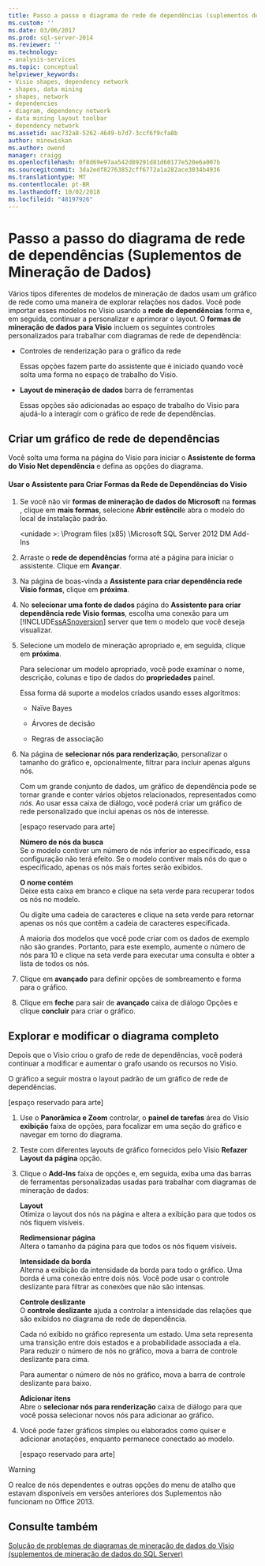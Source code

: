 ```yaml
---
title: Passo a passo o diagrama de rede de dependências (suplementos de mineração de dados) | Microsoft Docs
ms.custom: ''
ms.date: 03/06/2017
ms.prod: sql-server-2014
ms.reviewer: ''
ms.technology:
- analysis-services
ms.topic: conceptual
helpviewer_keywords:
- Visio shapes, dependency network
- shapes, data mining
- shapes, network
- dependencies
- diagram, dependency network
- data mining layout toolbar
- dependency network
ms.assetid: aac732a8-5262-4649-b7d7-3ccf6f9cfa8b
author: minewiskan
ms.author: owend
manager: craigg
ms.openlocfilehash: 0f8d69e97aa542d89291d81d60177e520e6a007b
ms.sourcegitcommit: 3da2edf82763852cff6772a1a282ace3034b4936
ms.translationtype: MT
ms.contentlocale: pt-BR
ms.lasthandoff: 10/02/2018
ms.locfileid: "48197926"
---
```

# <a name="dependency-network-diagram-walkthrough-data-mining-add-ins"></a>Passo a passo do diagrama de rede de dependências (Suplementos de Mineração de Dados)
  Vários tipos diferentes de modelos de mineração de dados usam um gráfico de rede como uma maneira de explorar relações nos dados. Você pode importar esses modelos no Visio usando a **rede de dependências** forma e, em seguida, continuar a personalizar e aprimorar o layout. O **formas de mineração de dados para Visio** incluem os seguintes controles personalizados para trabalhar com diagramas de rede de dependência:  
  
-   Controles de renderização para o gráfico da rede  
  
     Essas opções fazem parte do assistente que é iniciado quando você solta uma forma no espaço de trabalho do Visio.  
  
-   **Layout de mineração de dados** barra de ferramentas  
  
     Essas opções são adicionadas ao espaço de trabalho do Visio para ajudá-lo a interagir com o gráfico de rede de dependências.  
  
## <a name="build-a-dependency-network-graph"></a>Criar um gráfico de rede de dependências  
 Você solta uma forma na página do Visio para iniciar o **Assistente de forma do Visio Net dependência** e defina as opções do diagrama.  
  
#### <a name="use-the-dependency-net-visio-shape-wizard"></a>Usar o Assistente para Criar Formas da Rede de Dependências do Visio  
  
1.  Se você não vir **formas de mineração de dados do Microsoft** na **formas** , clique em **mais formas**, selecione **Abrir estêncil**e abra o modelo do local de instalação padrão.  
  
     \<unidade >: \Program files (x85) \Microsoft SQL Server 2012 DM Add-Ins  
  
2.  Arraste o **rede de dependências** forma até a página para iniciar o assistente. Clique em **Avançar**.  
  
3.  Na página de boas-vinda a **Assistente para criar dependência rede Visio formas**, clique em **próxima**.  
  
4.  No **selecionar uma fonte de dados** página do **Assistente para criar dependência rede Visio formas**, escolha uma conexão para um [!INCLUDE[ssASnoversion](../includes/ssasnoversion-md.md)] server que tem o modelo que você deseja visualizar.  
  
5.  Selecione um modelo de mineração apropriado e, em seguida, clique em **próxima**.  
  
     Para selecionar um modelo apropriado, você pode examinar o nome, descrição, colunas e tipo de dados do **propriedades** painel.  
  
     Essa forma dá suporte a modelos criados usando esses algoritmos:  
  
    -   Naïve Bayes  
  
    -   Árvores de decisão  
  
    -   Regras de associação  
  
6.  Na página de **selecionar nós para renderização**, personalizar o tamanho do gráfico e, opcionalmente, filtrar para incluir apenas alguns nós.  
  
     Com um grande conjunto de dados, um gráfico de dependência pode se tornar grande e conter vários objetos relacionados, representados como *nós*. Ao usar essa caixa de diálogo, você poderá criar um gráfico de rede personalizado que inclui apenas os nós de interesse.  
  
     [espaço reservado para arte]  
  
     **Número de nós da busca**  
     Se o modelo contiver um número de nós inferior ao especificado, essa configuração não terá efeito. Se o modelo contiver mais nós do que o especificado, apenas os nós mais fortes serão exibidos.  
  
     **O nome contém**  
     Deixe esta caixa em branco e clique na seta verde para recuperar todos os nós no modelo.  
  
     Ou digite uma cadeia de caracteres e clique na seta verde para retornar apenas os nós que contêm a cadeia de caracteres especificada.  
  
     A maioria dos modelos que você pode criar com os dados de exemplo não são grandes. Portanto, para este exemplo, aumente o número de nós para 10 e clique na seta verde para executar uma consulta e obter a lista de todos os nós.  
  
7.  Clique em **avançado** para definir opções de sombreamento e forma para o gráfico.  
  
8.  Clique em **feche** para sair de **avançado** caixa de diálogo Opções e clique **concluir** para criar o gráfico.  
  
## <a name="explore-and-modify-the-finished-diagram"></a>Explorar e modificar o diagrama completo  
 Depois que o Visio criou o grafo de rede de dependências, você poderá continuar a modificar e aumentar o grafo usando os recursos no Visio.  
  
 O gráfico a seguir mostra o layout padrão de um gráfico de rede de dependências.  
  
 [espaço reservado para arte]  
  
1.  Use o **Panorâmica e Zoom** controlar, o **painel de tarefas** área do Visio **exibição** faixa de opções, para focalizar em uma seção do gráfico e navegar em torno do diagrama.  
  
2.  Teste com diferentes layouts de gráfico fornecidos pelo Visio **Refazer Layout da página** opção.  
  
3.  Clique o **Add-Ins** faixa de opções e, em seguida, exiba uma das barras de ferramentas personalizadas usadas para trabalhar com diagramas de mineração de dados:  
  
     **Layout**  
     Otimiza o layout dos nós na página e altera a exibição para que todos os nós fiquem visíveis.  
  
     **Redimensionar página**  
     Altera o tamanho da página para que todos os nós fiquem visíveis.  
  
     **Intensidade da borda**  
     Alterna a exibição da intensidade da borda para todo o gráfico. Uma borda é uma conexão entre dois nós. Você pode usar o controle deslizante para filtrar as conexões que não são intensas.  
  
     **Controle deslizante**  
     O **controle deslizante** ajuda a controlar a intensidade das relações que são exibidos no diagrama de rede de dependência.  
  
     Cada nó exibido no gráfico representa um estado. Uma seta representa uma transição entre dois estados e a probabilidade associada a ela. Para reduzir o número de nós no gráfico, mova a barra de controle deslizante para cima.  
  
     Para aumentar o número de nós no gráfico, mova a barra de controle deslizante para baixo.  
  
     **Adicionar itens**  
     Abre o **selecionar nós para renderização** caixa de diálogo para que você possa selecionar novos nós para adicionar ao gráfico.  
  
4.  Você pode fazer gráficos simples ou elaborados como quiser e adicionar anotações, enquanto permanece conectado ao modelo.  
  
     [espaço reservado para arte]  
  
> [!WARNING]  
>  O realce de nós dependentes e outras opções do menu de atalho que estavam disponíveis em versões anteriores dos Suplementos não funcionam no Office 2013.  
  
## <a name="see-also"></a>Consulte também  
 [Solução de problemas de diagramas de mineração de dados do Visio &#40;suplementos de mineração de dados do SQL Server&#41;](troubleshooting-visio-data-mining-diagrams-sql-server-data-mining-add-ins.md)  
  
  

